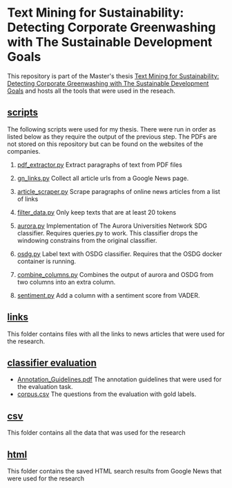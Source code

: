# Text Mining for Sustainability: Detecting Corporate Greenwashing with The Sustainable Development Goals
This repository is part of the Master's thesis [Text Mining for Sustainability: Detecting Corporate Greenwashing with The Sustainable Development Goals](https://www.ubvu.vu.nl/pub/fulltext/scripties/13_2707850_0.pdf) and hosts all the tools that were used in the reseach.

## [scripts](https://github.com/dyonende/SDG/tree/master/scripts)
The following scripts were used for my thesis.
There were run in order as listed below as they require the output of the previous step.
The PDFs are not stored on this repository but can be found on the websites of the companies.

1. [pdf_extractor.py](https://github.com/dyonende/SDG/blob/master/scripts/pdf_extractor.py)
Extract paragraphs of text from PDF files

2. [gn_links.py](https://github.com/dyonende/SDG/blob/master/scripts/gn_links.py)
Collect all article urls from a Google News page.

3. [article_scraper.py](https://github.com/dyonende/SDG/blob/master/scripts/article_scraper.py)
Scrape paragraphs of online news articles from a list of links

4. [filter_data.py](https://github.com/dyonende/SDG/blob/master/scripts/filter_data.py)
Only keep texts that are at least 20 tokens

5. [aurora.py](https://github.com/dyonende/SDG/blob/master/scripts/aurora.py)
Implementation of The Aurora Universities Network SDG classifier.
Requires queries.py to work. This classifier drops the windowing constrains from the original classifier.

6. [osdg.py](https://github.com/dyonende/SDG/blob/master/scripts/osdg.py)
Label text with OSDG classifier. Requires that the OSDG docker container is running.

7. [combine_columns.py](https://github.com/dyonende/SDG/blob/master/scripts/combine_columns.py)
Combines the output of aurora and OSDG from two columns into an extra column.

8. [sentiment.py](https://github.com/dyonende/SDG/blob/master/scripts/sentiment.py)
Add a column with a sentiment score from VADER.

## [links](https://github.com/dyonende/SDG/tree/master/links)
This folder contains files with all the links to news articles that were used for the research.

## [classifier evaluation](https://github.com/dyonende/SDG/tree/master/classifier%20evaluation)

- [Annotation_Guidelines.pdf](https://github.com/dyonende/SDG/blob/master/classifier%20evaluation/Annotation_Guidelines.pdf)
The annotation guidelines that were used for the evaluation task.
- [corpus.csv](https://github.com/dyonende/SDG/blob/master/classifier%20evaluation/corpus.csv)
The questions from the evaluation with gold labels.

## [csv](https://github.com/dyonende/SDG/tree/master/csv)
This folder contains all the data that was used for the research

## [html](https://github.com/dyonende/SDG/tree/master/html)
This folder contains the saved HTML search results from Google News that were used for the research
